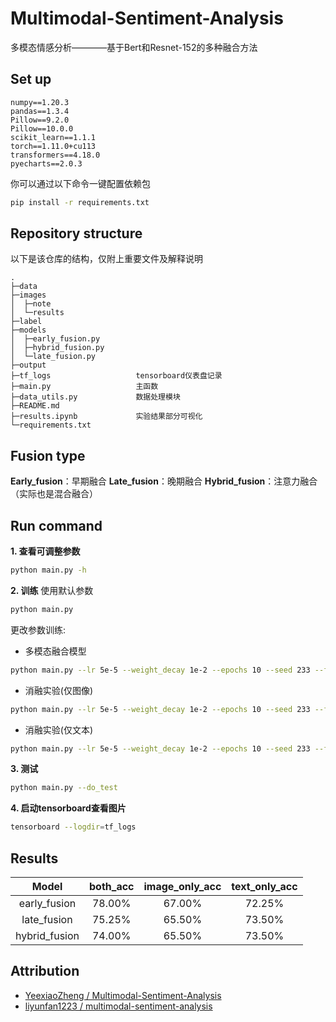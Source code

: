 # Multimodal-Sentiment-Analysis

多模态情感分析————基于Bert和Resnet-152的多种融合方法

## Set up

```
numpy==1.20.3
pandas==1.3.4
Pillow==9.2.0
Pillow==10.0.0
scikit_learn==1.1.1
torch==1.11.0+cu113
transformers==4.18.0
pyecharts==2.0.3
```

你可以通过以下命令一键配置依赖包
```bash
pip install -r requirements.txt
```

## Repository structure
以下是该仓库的结构，仅附上重要文件及解释说明

```
.
├─data
├─images
│  ├─note
│  └─results
├─label
├─models
│  ├─early_fusion.py
│  ├─hybrid_fusion.py
│  └─late_fusion.py
├─output
├─tf_logs                   tensorboard仪表盘记录
├─main.py                   主函数    
├─data_utils.py             数据处理模块
├─README.md
├─results.ipynb             实验结果部分可视化
└─requirements.txt
```

## Fusion type
**Early_fusion**：早期融合
**Late_fusion**：晚期融合
**Hybrid_fusion**：注意力融合（实际也是混合融合）

## Run command

**1. 查看可调整参数**
```bash
python main.py -h
```

**2. 训练**
使用默认参数
```bash
python main.py
```

更改参数训练:
- 多模态融合模型
```bash
python main.py --lr 5e-5 --weight_decay 1e-2 --epochs 10 --seed 233 --fusion_type early_fusion
```
- 消融实验(仅图像)
```bash
python main.py --lr 5e-5 --weight_decay 1e-2 --epochs 10 --seed 233 --fusion_type early_fusion --image_only
```
- 消融实验(仅文本)
```bash
python main.py --lr 5e-5 --weight_decay 1e-2 --epochs 10 --seed 233 --fusion_type early_fusion --text_only
```

**3. 测试**
```bash
python main.py --do_test
```

**4. 启动tensorboard查看图片**
```bash
tensorboard --logdir=tf_logs
```

## Results

| Model | both_acc | image_only_acc | text_only_acc |
| :----: | :----: | :----: | :----: |
| early_fusion | 78.00% | 67.00% | 72.25% |
| late_fusion | 75.25% | 65.50% | 73.50% |
| hybrid_fusion | 74.00% | 65.50% | 73.50% |

## Attribution

- [YeexiaoZheng / Multimodal-Sentiment-Analysis](https://github.com/YeexiaoZheng/Multimodal-Sentiment-Analysis)
- [liyunfan1223 / multimodal-sentiment-analysis](https://github.com/YeexiaoZheng/Multimodal-Sentiment-Analysis)

